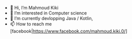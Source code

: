 - 👋 Hi, I’m Mahmoud Kiki
- 👀 I’m interested in Computer science
- 🌱 I’m currently devlopping Java / Kotlin, 
- 📫 How to reach me [facebook|https://www.facebook.com/mahmoud.kiki.0/]

<!---
CU1KNIGHT/CU1KNIGHT is a ✨ special ✨ repository because its `README.md` (this file) appears on your GitHub profile.
You can click the Preview link to take a look at your changes.
--->

